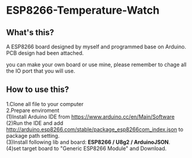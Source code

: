 # ESP8266-Temperature-Watch
## What's this?
A ESP8266 board designed by myself and programmed base on Arduino.
PCB design had been attached.

you can make your own board or use mine, please remember to chage all the IO port that you will use.
## How to use this? 
1.Clone all file to your computer <br>
2.Prepare enviroment <br>
(1)Install Arduino IDE from https://www.arduino.cc/en/Main/Software <br>
(2)Run the IDE and add http://arduino.esp8266.com/stable/package_esp8266com_index.json to package path setting. <br>
(3)Install following lib and board: **ESP8266 / U8g2 / ArduinoJSON**. <br>
(4)set target board to "Generic ESP8266 Module" and Download. <br>
